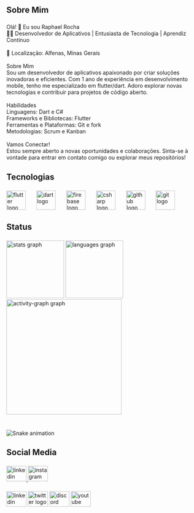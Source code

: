 <h2 align="left">Sobre Mim</h2>

###

<p align="left">Olá! 👋 Eu sou Raphael Rocha<br>👨‍💻 Desenvolvedor de Aplicativos | Entusiasta de Tecnologia | Aprendiz Contínuo<br><br>📍 Localização: Alfenas, Minas Gerais<br><br>Sobre Mim<br>Sou um desenvolvedor de aplicativos apaixonado por criar soluções inovadoras e eficientes. Com 1 ano de experiência em desenvolvimento mobile, tenho me especializado em flutter/dart. Adoro explorar novas tecnologias e contribuir para projetos de código aberto.<br><br>Habilidades<br>Linguagens: Dart e C#<br>Frameworks e Bibliotecas: Flutter<br>Ferramentas e Plataformas: Git e fork<br>Metodologias: Scrum e Kanban<br><br>Vamos Conectar!<br>Estou sempre aberto a novas oportunidades e colaborações. Sinta-se à vontade para entrar em contato comigo ou explorar meus repositórios!</p>

###

<h2 align="left">Tecnologias</h2>

###

<div align="left">
  <img src="https://skillicons.dev/icons?i=flutter" height="50" alt="flutter logo"  />
  <img width="20" />
  <img src="https://skillicons.dev/icons?i=dart" height="50" alt="dart logo"  />
  <img width="20" />
  <img src="https://skillicons.dev/icons?i=firebase" height="50" alt="firebase logo"  />
  <img width="20" />
  <img src="https://skillicons.dev/icons?i=cs" height="50" alt="csharp logo"  />
  <img width="20" />
  <img src="https://skillicons.dev/icons?i=github" height="50" alt="github logo"  />
  <img width="20" />
  <img src="https://skillicons.dev/icons?i=git" height="50" alt="git logo"  />
</div>

###

<h2 align="left">Status</h2>

###

<div align="left">
  <img src="https://github-readme-stats.vercel.app/api?username=Raphael-Rocha01&hide_title=false&hide_rank=false&show_icons=true&include_all_commits=true&count_private=true&disable_animations=false&theme=tokyonight&locale=en&hide_border=false&order=1" height="150" alt="stats graph"  />
  <img src="https://github-readme-stats.vercel.app/api/top-langs?username=Raphael-Rocha01&locale=en&hide_title=false&layout=compact&card_width=320&langs_count=5&theme=tokyonight&hide_border=false&order=2" height="150" alt="languages graph"  />
  <img src="https://github-readme-activity-graph.vercel.app/graph?username=Raphael-Rocha01&radius=16&theme=tokyo-night&area=true&order=5" height="300" alt="activity-graph graph"  />
</div>

###

<br clear="both">

<img src="https://raw.githubusercontent.com/Raphael-Rocha01/Raphael-Rocha01/output/snake.svg" alt="Snake animation" />

###

<h2 align="left">Social Media</h2>

###

<div align="left">
  <a href="https://www.linkedin.com/in/raphael-rocha-da-silva-pereira-a4206620a/" target="_blank">
    <img src="https://raw.githubusercontent.com/maurodesouza/profile-readme-generator/master/src/assets/icons/social/linkedin/default.svg" width="52" height="40" alt="linkedin logo"  />
  </a>
  <a href="https://www.instagram.com/ph__raphael?igsh=N3BnazRuaHU3cjI5" target="_blank">
    <img src="https://raw.githubusercontent.com/maurodesouza/profile-readme-generator/master/src/assets/icons/social/instagram/default.svg" width="52" height="40" alt="instagram logo"  />
  </a>
</div>

###

<div align="left">
  <img src="https://raw.githubusercontent.com/maurodesouza/profile-readme-generator/master/src/assets/icons/social/linkedin/default.svg" width="52" height="40" alt="linkedin logo"  />
  <img src="https://raw.githubusercontent.com/maurodesouza/profile-readme-generator/master/src/assets/icons/social/twitter/default.svg" width="52" height="40" alt="twitter logo"  />
  <img src="https://raw.githubusercontent.com/maurodesouza/profile-readme-generator/master/src/assets/icons/social/discord/default.svg" width="52" height="40" alt="discord logo"  />
  <img src="https://raw.githubusercontent.com/maurodesouza/profile-readme-generator/master/src/assets/icons/social/youtube/default.svg" width="52" height="40" alt="youtube logo"  />
</div>

###

